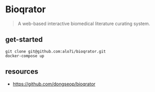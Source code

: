 # Bioqrator
> A web-based interactive biomedical literature curating system.

## get-started
```shell
git clone git@github.com:alo7i/bioqrator.git
docker-compose up
```

## resources
- https://github.com/dongseop/bioqrator